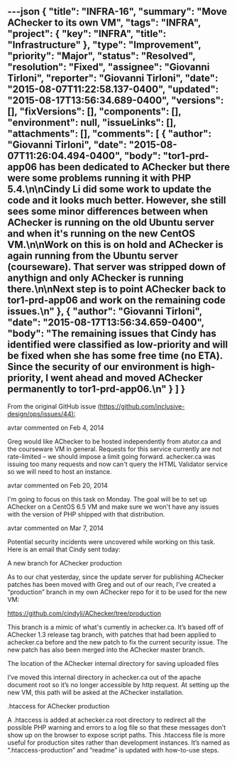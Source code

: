 ---json
{
  "title": "INFRA-16",
  "summary": "Move AChecker to its own VM",
  "tags": "INFRA",
  "project": {
    "key": "INFRA",
    "title": "Infrastructure"
  },
  "type": "Improvement",
  "priority": "Major",
  "status": "Resolved",
  "resolution": "Fixed",
  "assignee": "Giovanni Tirloni",
  "reporter": "Giovanni Tirloni",
  "date": "2015-08-07T11:22:58.137-0400",
  "updated": "2015-08-17T13:56:34.689-0400",
  "versions": [],
  "fixVersions": [],
  "components": [],
  "environment": null,
  "issueLinks": [],
  "attachments": [],
  "comments": [
    {
      "author": "Giovanni Tirloni",
      "date": "2015-08-07T11:26:04.494-0400",
      "body": "tor1-prd-app06 has been dedicated to AChecker but there were some problems running it with PHP 5.4.\n\nCindy Li did some work to update the code and it looks much better. However, she still sees some minor differences between when AChecker is running on the old Ubuntu server and when it's running on the new CentOS VM.\n\nWork on this is on hold and AChecker is again running from the Ubuntu server (courseware). That server was stripped down of anythign and only AChecker is running there.\n\nNext step is to point AChecker back to tor1-prd-app06 and work on the remaining code issues.\n"
    },
    {
      "author": "Giovanni Tirloni",
      "date": "2015-08-17T13:56:34.659-0400",
      "body": "The remaining issues that Cindy has identified were classified as low-priority and will be fixed when she has some free time (no ETA). Since the security of our environment is high-priority, I went ahead and moved AChecker permanently to tor1-prd-app06.\n"
    }
  ]
}
---
From the original GitHub issue (<https://github.com/inclusive-design/ops/issues/44):>

avtar commented on Feb 4, 2014

Greg would like AChecker to be hosted independently from atutor.ca and the courseware VM in general. Requests for this service currently are not rate-limited – we should impose a limit going forward. achecker.ca was issuing too many requests and now can't query the HTML Validator service so we will need to host an instance.

avtar commented on Feb 20, 2014

I'm going to focus on this task on Monday. The goal will be to set up AChecker on a CentOS 6.5 VM and make sure we won't have any issues with the version of PHP shipped with that distribution.

avtar commented on Mar 7, 2014

Potential security incidents were uncovered while working on this task. Here is an email that Cindy sent today:

A new branch for AChecker production

As to our chat yesterday, since the update server for publishing AChecker patches has been moved with Greg and out of our reach, I’ve created a “production” branch in my own AChecker repo for it to be used for the new VM:

<https://github.com/cindyli/AChecker/tree/production>

This branch is a mimic of what's currently in achecker.ca. It’s based off of AChecker 1.3 release tag branch, with patches that had been applied to achecker.ca before and the new patch to fix the current security issue. The new patch has also been merged into the AChecker master branch.

The location of the AChecker internal directory for saving uploaded files

I’ve moved this internal directory in achecker.ca out of the apache document root so it’s no longer accessible by http request. At setting up the new VM, this path will be asked at the AChecker installation.

.htaccess for AChecker production

A .htaccess is added at achecker.ca root directory to redirect all the possible PHP warning and errors to a log file so that these messages don’t show up on the browser to expose script paths. This .htaccess file is more useful for production sites rather than development instances. It’s named as “.htaccess-production” and “readme” is updated with how-to-use steps.

        